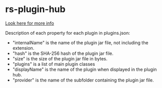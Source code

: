 # rs-plugin-hub
[Look here for more info](https://github.com/Arnuh/RuneLiteHijack)

Description of each property for each plugin in plugins.json:

*  "internalName" is the name of the plugin jar file, not including the extension.
*   "hash" is the SHA-256 hash of the plugin jar file.
*   "size" is the size of the plugin jar file in bytes.
*   "plugins" is a list of main plugin classes
*   "displayName" is the name of the plugin when displayed in the plugin hub.
*   "provider" is the name of the subfolder containing the plugin jar file.

